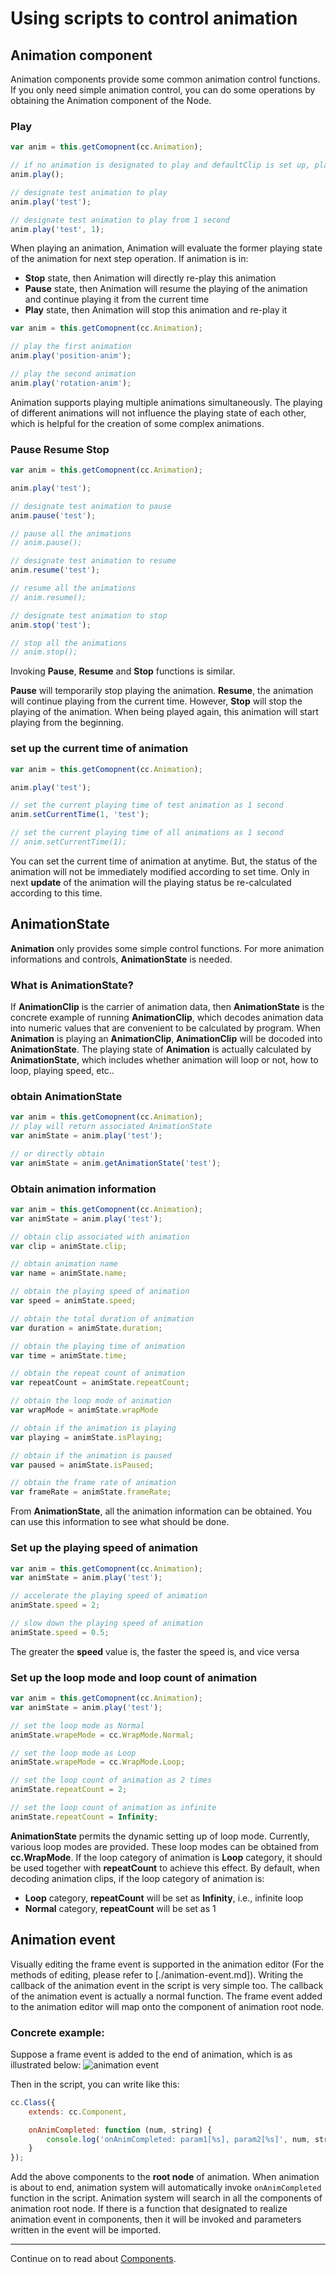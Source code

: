 # Using scripts to control animation

## Animation component
Animation components provide some common animation control functions. If you only need simple animation control, you can do some operations by obtaining the Animation component of the Node.

### Play
```javascript
var anim = this.getComopnent(cc.Animation);

// if no animation is designated to play and defaultClip is set up, play defaultClip animation
anim.play();

// designate test animation to play
anim.play('test');

// designate test animation to play from 1 second
anim.play('test', 1);
```
When playing an animation, Animation will evaluate the former playing state of the animation for next step operation.
If animation is in:
 - **Stop** state, then Animation will directly re-play this animation
 - **Pause** state, then Animation will resume the playing of the animation and continue playing it from the current time
 - **Play** state, then Animation will stop this animation and re-play it

```javascript
var anim = this.getComopnent(cc.Animation);

// play the first animation
anim.play('position-anim');

// play the second animation
anim.play('rotation-anim');
```
Animation supports playing multiple animations simultaneously. The playing of different animations will not influence the playing state of each other, which is helpful for the creation of some complex animations.

### Pause Resume Stop
```javascript
var anim = this.getComopnent(cc.Animation);

anim.play('test');

// designate test animation to pause
anim.pause('test');

// pause all the animations
// anim.pause();

// designate test animation to resume
anim.resume('test');

// resume all the animations
// anim.resume();

// designate test animation to stop
anim.stop('test');

// stop all the animations
// anim.stop();
```

Invoking **Pause**, **Resume** and **Stop** functions is similar.

**Pause** will temporarily stop playing the animation. **Resume**, the animation will continue playing from the current time.
However, **Stop** will stop the playing of the animation. When being played again, this animation will start playing from the beginning.

### set up the current time of animation
```javascript
var anim = this.getComopnent(cc.Animation);

anim.play('test');

// set the current playing time of test animation as 1 second
anim.setCurrentTime(1, 'test');

// set the current playing time of all animations as 1 second
// anim.setCurrentTime(1);
```

You can set the current time of animation at anytime. But, the status of the animation will not be immediately modified according to set time. Only in next **update** of the animation will the playing status be re-calculated according to this time.

## AnimationState

**Animation** only provides some simple control functions. For more animation informations and controls, **AnimationState** is needed.

### What is AnimationState?
If **AnimationClip** is the carrier of animation data, then **AnimationState** is the concrete example of running **AnimationClip**, which decodes animation data into numeric values that are convenient to be calculated by program.
When **Animation** is playing an **AnimationClip**, **AnimationClip** will be docoded into **AnimationState**.
The playing state of **Animation** is actually calculated by **AnimationState**, which includes whether animation will loop or not, how to loop, playing speed, etc..

### obtain AnimationState
```javascript
var anim = this.getComopnent(cc.Animation);
// play will return associated AnimationState
var animState = anim.play('test');

// or directly obtain
var animState = anim.getAnimationState('test');
```

### Obtain animation information
```javascript
var anim = this.getComopnent(cc.Animation);
var animState = anim.play('test');

// obtain clip associated with animation
var clip = animState.clip;

// obtain animation name
var name = animState.name;

// obtain the playing speed of animation
var speed = animState.speed;

// obtain the total duration of animation
var duration = animState.duration;

// obtain the playing time of animation
var time = animState.time;

// obtain the repeat count of animation
var repeatCount = animState.repeatCount;

// obtain the loop mode of animation
var wrapMode = animState.wrapMode

// obtain if the animation is playing
var playing = animState.isPlaying;

// obtain if the animation is paused
var paused = animState.isPaused;

// obtain the frame rate of animation
var frameRate = animState.frameRate;

```

From **AnimationState**, all the animation information can be obtained. You can use this information to see what should be done.

### Set up the playing speed of animation
```javascript
var anim = this.getComopnent(cc.Animation);
var animState = anim.play('test');

// accelerate the playing speed of animation
animState.speed = 2;

// slow down the playing speed of animation
animState.speed = 0.5;

```
The greater the **speed** value is, the faster the speed is, and vice versa

### Set up the loop mode and loop count of animation
```javascript
var anim = this.getComopnent(cc.Animation);
var animState = anim.play('test');

// set the loop mode as Normal
animState.wrapeMode = cc.WrapMode.Normal;

// set the loop mode as Loop
animState.wrapeMode = cc.WrapMode.Loop;

// set the loop count of animation as 2 times
animState.repeatCount = 2;

// set the loop count of animation as infinite
animState.repeatCount = Infinity;

```
**AnimationState** permits the dynamic setting up of loop mode. Currently, various loop modes are provided. These loop modes can be obtained from **cc.WrapMode**.
If the loop category of animation is **Loop** category, it should be used together with **repeatCount** to achieve this effect.
By default, when decoding animation clips, if the loop category of animation is:
 - **Loop** category, **repeatCount** will be set as **Infinity**, i.e., infinite loop
 - **Normal** category, **repeatCount** will be set as 1

## Animation event
Visually editing the frame event is supported in the animation editor (For the methods of editing, please refer to [./animation-event.md]). Writing the callback of the animation event in the script is very simple too. The callback of the animation event is actually a normal function. The frame event added to the animation editor will map onto the component of animation root node.

### Concrete example:
Suppose a frame event is added to the end of animation, which is as illustrated below:
![animation event](scripting/animation-event.png)

Then in the script, you can write like this:
```javascript
cc.Class({
    extends: cc.Component,

    onAnimCompleted: function (num, string) {
        console.log('onAnimCompleted: param1[%s], param2[%s]', num, string);
    }
});

```

Add the above components to the **root node** of animation. When animation is about to end, animation system will automatically invoke ```onAnimCompleted``` function in the script.
Animation system will search in all the components of animation root node. If there is a function that designated to realize animation event in components, then it will be invoked and parameters written in the event will be imported.

---

Continue on to read about [Components](../components/index.md).
